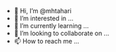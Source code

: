 - 👋 Hi, I’m @mhtahari
- 👀 I’m interested in ...
- 🌱 I’m currently learning ...
- 💞️ I’m looking to collaborate on ...
- 📫 How to reach me ...

<!---
mhtahari/mhtahari is a ✨ special ✨ repository because its `README.md` (this file) appears on your GitHub profile.
You can click the Preview link to take a look at your changes.
--->
